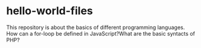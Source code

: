 # hello-world-files
This repository is about the basics of different programming languages. How can a for-loop be defined in JavaScript?What are the basic syntacts of PHP?
